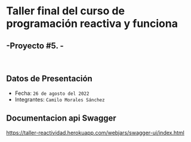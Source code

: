 # __Taller final del curso de programación reactiva y funciona__
## -Proyecto #5. -
<br>

## Datos de Presentación

- Fecha: `26 de agosto del 2022`
- Integrantes: `Camilo Morales Sánchez`


## Documentacion api Swagger

https://taller-reactividad.herokuapp.com/webjars/swagger-ui/index.html